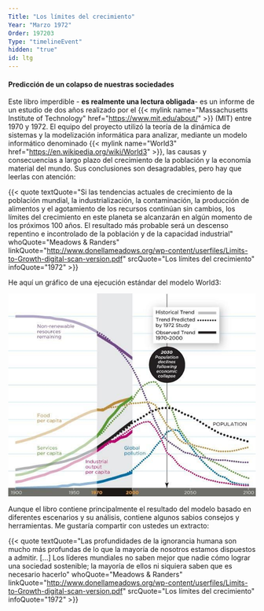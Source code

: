 ```yaml
---
Title: "Los límites del crecimiento"
Year: "Marzo 1972"
Order: 197203
Type: "timelineEvent"
hidden: "true"
id: ltg
---
```


#### Predicción de un colapso de nuestras sociedades

Este libro imperdible - **es realmente una lectura obligada**- es un informe de un estudio de dos años realizado por el {{< mylink name="Massachusetts Institute of Technology" href="https://www.mit.edu/about/"  >}} (MIT) entre 1970 y 1972. El equipo del proyecto utilizó la teoría de la dinámica de sistemas y la modelización informática para analizar, mediante un modelo informático denominado {{< mylink name="World3" href="https://en.wikipedia.org/wiki/World3" >}}, las causas y consecuencias a largo plazo del crecimiento de la población y la economía material del mundo. Sus conclusiones son desagradables, pero hay que leerlas con atención:

{{< quote textQuote="Si las tendencias actuales de crecimiento de la población mundial, la industrialización, la contaminación, la producción de alimentos y el agotamiento de los recursos continúan sin cambios, los límites del crecimiento en este planeta se alcanzarán en algún momento de los próximos 100 años. El resultado más probable será un descenso repentino e incontrolado de la población y de la capacidad industrial" whoQuote="Meadows & Randers" linkQuote="http://www.donellameadows.org/wp-content/userfiles/Limits-to-Growth-digital-scan-version.pdf" srcQuote="Los límites del crecimiento" infoQuote="1972" >}}

He aquí un gráfico de una ejecución estándar del modelo World3:

![](/img/ecology/timelines/main/limits-to-growth.jpeg)

Aunque el libro contiene principalmente el resultado del modelo basado en diferentes escenarios y su análisis, contiene algunos sabios consejos y herramientas. Me gustaría compartir con ustedes un extracto:

{{< quote textQuote="Las profundidades de la ignorancia humana son mucho más profundas de lo que la mayoría de nosotros estamos dispuestos a admitir. [...] Los líderes mundiales no saben mejor que nadie cómo lograr una sociedad sostenible; la mayoría de ellos ni siquiera saben que es necesario hacerlo" whoQuote="Meadows & Randers" linkQuote="http://www.donellameadows.org/wp-content/userfiles/Limits-to-Growth-digital-scan-version.pdf" srcQuote="Los límites del crecimiento" infoQuote="1972" >}}